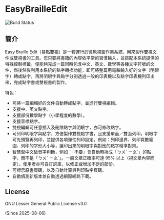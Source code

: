 # EasyBrailleEdit

![Build Status](https://github.com/huanlin/text-to-braille/actions/workflows/dotnet-desktop.yml/badge.svg)

## 簡介

Easy Braille Edit（易點雙視）是一套運行於微軟視窗作業系統、用來製作雙視文件或雙視書的工具。您只要將書籍的內容依平常的習慣輸入，並搭配本系統提供的特殊控制標籤，便能夠完成一篇同時包含中文、英文、數學等各種文字符號的文件，然後然後利用本系統的點字轉換功能，即可將整篇用電腦輸入好的文字（明眼字）轉成點字，再將明眼字與點字分別透過一般的印表機以及點字印表機列印出來，完成點字書或雙視書的製作。

特色：

* 可將一篇編輯好的文件自動轉成點字，並進行雙視編輯。
* 支援中、英文點字。
* 支援部份數學點字（小學程度的數學）。
* 支援音標點字。
* 雙視編輯可任意插入及刪除點字與明眼字，亦可修改點字。
* 可列印明眼字與點字，方便製作雙視點字書，且支援單面／雙面列印。明眼字可先預覽再列印，並提供各項彈性列印設定，例如：列印邊界、列印頁數範圍、列印的字形大小等，讓印出來的明眼字與對應的點字精準對齊。 
* 智慧型中文破音字判斷，例如：「不要」會自動轉換成「ㄅㄨˊ ㄧㄠˋ」的點字，而不是「ㄅㄨˋ ㄧㄠˋ」。一般文章正確率可達 95% 以上（視文章內容而定）。使用者亦可自訂詞庫，以修正或增加不足的部份。
* 可標示原書頁碼，以及自動計算與列印點字頁碼。
* 自動偵測新版本並自動透過網際網路下載。


## License

GNU Lesser General Public License v3.0

(Since 2025-08-06)
